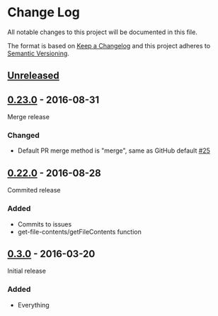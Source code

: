 # Change Log

All notable changes to this project will be documented in this file.

The format is based on [Keep a Changelog](http://keepachangelog.com/)
and this project adheres to [Semantic Versioning](http://semver.org/).

## [Unreleased][]

[Unreleased]: https://github.com/atomist/rug-functions-github/compare/0.23.0...HEAD

## [0.23.0][] - 2016-08-31

[0.23.0]: https://github.com/atomist/rug-functions-github/compare/0.22.0...0.23.0

Merge release

### Changed

-   Default PR merge method is "merge", same as GitHub default [#25][25]

[25]: https://github.com/atomist/rug-functions-github/issues/25

## [0.22.0][] - 2016-08-28

[0.22.0]: https://github.com/atomist/rug-functions-github/compare/0.21.1...0.22.0

Commited release

### Added

-   Commits to issues
-   get-file-contents/getFileContents function

## [0.3.0][] - 2016-03-20

[0.3.0]: https://github.com/atomist/rug-functions-github/tree/0.3.0

Initial release

### Added

-   Everything
